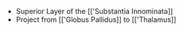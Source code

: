 - Superior Layer of the [['Substantia Innominata]]
- Project from [['Globus Pallidus]] to [['Thalamus]]